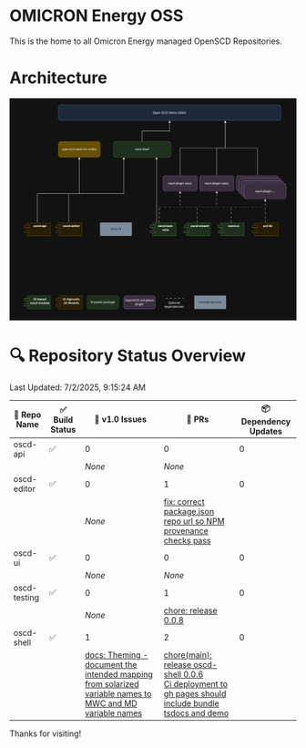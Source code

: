 # OMICRON Energy OSS

This is the home to all Omicron Energy managed OpenSCD Repositories.

# Architecture

![Architecture](/assets/oscd-arch.png)

# 🔍 Repository Status Overview

Last Updated: 7/2/2025, 9:15:24 AM

| 📘 Repo Name | ✅ Build Status | 🐛 v1.0 Issues | 🔁 PRs | 📦 Dependency Updates |
|-------------|----------------|----------------|--------|------------------------|
| oscd-api | ✅ | 0 | 0 | 0 |
| | | _None_ | _None_ | |
| oscd-editor | ✅ | 0 | 1 | 0 |
| | | _None_ | [fix: correct package.json repo url so NPM provenance checks pass](https://github.com/OMICRONEnergyOSS/oscd-editor/pull/10) | |
| oscd-ui | ✅ | 0 | 0 | 0 |
| | | _None_ | _None_ | |
| oscd-testing | ✅ | 0 | 1 | 0 |
| | | _None_ | [chore: release 0.0.8](https://github.com/OMICRONEnergyOSS/oscd-testing/pull/12) | |
| oscd-shell | ✅ | 1 | 2 | 0 |
| | | [docs: Theming - document the intended mapping from solarized variable names to MWC and MD variable names](https://github.com/OMICRONEnergyOSS/oscd-shell/issues/30) | [chore(main): release oscd-shell 0.0.6](https://github.com/OMICRONEnergyOSS/oscd-shell/pull/51)<br>[Ci deployment to gh pages should include bundle tsdocs and demo](https://github.com/OMICRONEnergyOSS/oscd-shell/pull/50) | |


Thanks for visiting!
